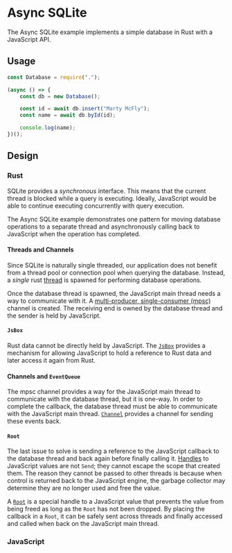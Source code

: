 # Async SQLite

The Async SQLite example implements a simple database in Rust with a JavaScript API.

## Usage

```js
const Database = require(".");

(async () => {
    const db = new Database();

    const id = await db.insert("Marty McFly");
    const name = await db.byId(id);

    console.log(name);
})();
```

## Design

### Rust

SQLite provides a _synchronous_ interface. This means that the current thread is blocked while a query is executing. Ideally, JavaScript would be able to continue executing concurrently with query execution.

The Async SQLite example demonstrates one pattern for moving database operations to a separate thread and asynchronously calling back to JavaScript when the operation has completed.

#### Threads and Channels

Since SQLite is naturally single threaded, our application does not benefit from a thread pool or connection pool when querying the database. Instead, a _single_ rust [thread][thread] is spawned for performing database operations.

Once the database thread is spawned, the JavaScript main thread needs a way to communicate with it. A [multi-producer, single-consumer (mpsc)][mpsc] channel is created. The receiving end is owned by the database thread and the sender is held by JavaScript.

#### `JsBox`

Rust data cannot be directly held by JavaScript. The [`JsBox`][jsbox] provides a mechanism for allowing JavaScript to hold a reference to Rust data and later access it again from Rust.

#### Channels and `EventQueue`

The mpsc channel provides a way for the JavaScript main thread to communicate with the database thread, but it is one-way. In order to complete the callback, the database thread must be able to communicate with the JavaScript main thread. [`Channel`][channel] provides a channel for sending these events back.

#### `Root`

The last issue to solve is sending a reference to the JavaScript callback to the database thread and back again before finally calling it. [Handles][handle] to JavaScript values are not `Send`; they cannot escape the scope that created them. The reason they cannot be passed to other threads is because when control is returned back to the JavaScript engine, the garbage collector may determine they are no longer used and free the value.

A [`Root`][root] is a special handle to a JavaScript value that prevents the value from being freed as long as the `Root` has not been dropped. By placing the callback in a `Root`, it can be safely sent across threads and finally accessed and called when back on the JavaScript main thread.

### JavaScript

[thread]: https://doc.rust-lang.org/std/thread/
[mpsc]: https://doc.rust-lang.org/std/sync/mpsc/index.html
[jsbox]: https://docs.rs/neon/0.9.1/neon/types/struct.JsBox.html
[channel]: https://docs.rs/neon/0.9.1/neon/event/struct.Channel.html
[handle]: https://docs.rs/neon/0.9.1/neon/handle/struct.Handle.html
[root]: https://docs.rs/neon/0.9.1/neon/handle/struct.Root.html
